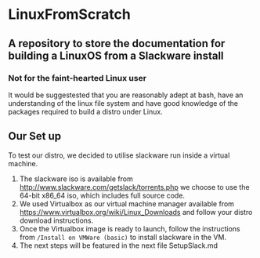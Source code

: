 # LinuxFromScratch

## A repository to store the documentation for building a LinuxOS from a Slackware install

### Not for the faint-hearted Linux user

It would be suggestested that you are reasonably adept at bash, have an understanding of the linux file system and have good knowledge of the packages required to build a distro under Linux.

## Our Set up

To test our distro, we decided to utilise slackware run inside a virtual machine.
1. The slackware iso is available from http://www.slackware.com/getslack/torrents.php we choose to use the 64-bit x86_64 iso, which includes full source code.
2. We used Virtualbox as our virtual machine manager available from https://www.virtualbox.org/wiki/Linux_Downloads and follow your distro download instructions.
3. Once the Virtualbox image is ready to launch, follow the instructions from `/Install on VMWare (basic)` to install slackware in the VM.
4. The next steps will be featured in the next file SetupSlack.md 
